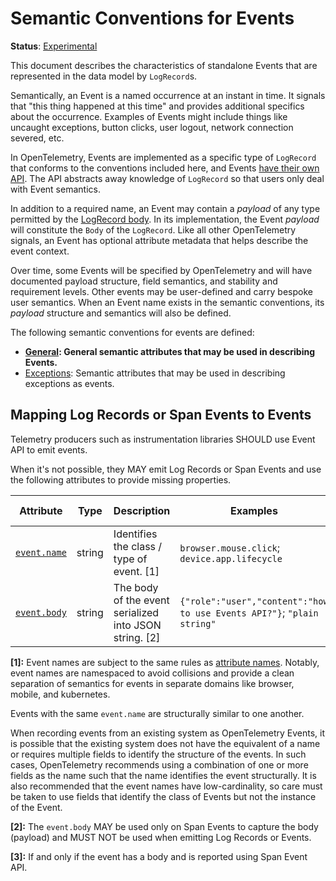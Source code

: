 <!--- Hugo front matter used to generate the website version of this page:
linkTitle: Events
aliases: [docs/specs/semconv/general/events-general]
--->

# Semantic Conventions for Events

**Status**: [Experimental][DocumentStatus]

This document describes the characteristics of standalone Events that are represented
in the data model by `LogRecord`s.

Semantically, an Event is a named occurrence at an instant in time. It signals that
"this thing happened at this time" and provides additional specifics about the occurrence.
Examples of Events might include things like uncaught exceptions, button clicks, user logout,
network connection severed, etc.

In OpenTelemetry, Events are implemented as a specific type of `LogRecord` that conforms to
the conventions included here, and Events
[have their own API](https://github.com/open-telemetry/opentelemetry-specification/blob/main/specification/logs/event-api.md).
The API abstracts away knowledge of `LogRecord` so that users only deal with Event
semantics.

In addition to a required name, an Event may contain a _payload_ of any type permitted by the
[LogRecord body](https://github.com/open-telemetry/opentelemetry-specification/blob/main/specification/logs/data-model.md#field-body).
In its implementation, the Event _payload_ will constitute the `Body` of the `LogRecord`.
Like all other OpenTelemetry signals, an Event has optional attribute metadata that helps describe
the event context.

Over time, some Events will be specified by OpenTelemetry and will have documented payload structure,
field semantics, and stability and requirement levels. Other events may be user-defined and carry
bespoke user semantics. When an Event name exists in the semantic conventions, its _payload_
structure and semantics will also be defined.

The following semantic conventions for events are defined:

* **[General](#general-event-attributes): General semantic attributes that may be used in describing Events.**
* [Exceptions](/docs/exceptions/exceptions-logs.md): Semantic attributes that may be used in describing exceptions as events.

## Mapping Log Records or Span Events to Events

<!--TODO: update or remove this section once Event API is stable and supported by majority of languages-->

Telemetry producers such as instrumentation libraries SHOULD use Event API to emit events.

When it's not possible, they MAY emit Log Records or Span Events and use the following attributes to
provide missing properties.

<!-- semconv event -->
| Attribute  | Type | Description  | Examples  | [Requirement Level](https://opentelemetry.io/docs/specs/semconv/general/attribute-requirement-level/) | Stability |
|---|---|---|---|---|---|
| [`event.name`](../attributes-registry/event.md) | string | Identifies the class / type of event. [1] | `browser.mouse.click`; `device.app.lifecycle` | `Required` | ![Experimental](https://img.shields.io/badge/-experimental-blue) |
| [`event.body`](../attributes-registry/event.md) | string | The body of the event serialized into JSON string. [2] | `{"role":"user","content":"how to use Events API?"}`; `"plain string"` | `Conditionally Required` [3] | ![Experimental](https://img.shields.io/badge/-experimental-blue) |

**[1]:** Event names are subject to the same rules as [attribute names](https://opentelemetry.io/docs/specs/semconv/general/attribute-naming/).
Notably, event names are namespaced to avoid collisions and provide a clean
separation of semantics for events in separate domains like browser, mobile, and
kubernetes.

Events with the same `event.name` are structurally similar to one another.

When recording events from an existing system as OpenTelemetry Events, it is
possible that the existing system does not have the equivalent of a name or
requires multiple fields to identify the structure of the events. In such cases,
OpenTelemetry recommends using a combination of one or more fields as the name
such that the name identifies the event structurally. It is also recommended that
the event names have low-cardinality, so care must be taken to use fields
that identify the class of Events but not the instance of the Event.

**[2]:** The `event.body` MAY be used only on Span Events to capture the body (payload) and MUST NOT be used when emitting Log Records or Events.

**[3]:** If and only if the event has a body and is reported using Span Event API.
<!-- endsemconv -->

[DocumentStatus]: https://github.com/open-telemetry/opentelemetry-specification/tree/v1.31.0/specification/document-status.md
